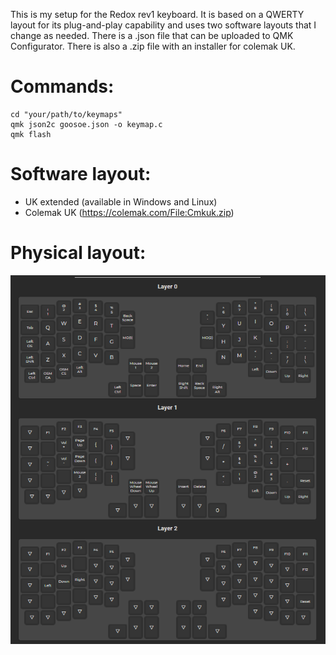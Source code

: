 This is my setup for the Redox rev1 keyboard. It is based on a QWERTY layout for its plug-and-play capability and uses two software layouts that I change as needed.
There is a .json file that can be uploaded to QMK Configurator. There is also a .zip file with an installer for colemak UK.

# Commands:
```
cd "your/path/to/keymaps"
qmk json2c goosoe.json -o keymap.c
qmk flash
```


# Software layout:
- UK extended (available in Windows and Linux)
- Colemak UK (https://colemak.com/File:Cmkuk.zip)

# Physical layout:

![Physical layout](layout.png)